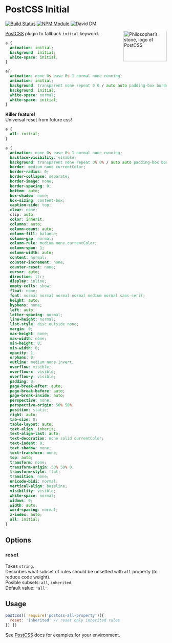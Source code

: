 # PostCSS Initial  
[![Build Status][ci-img]][ci] [![NPM Module][npm-img]][npm] ![David DM][david-img]

<img align="right" width="135" height="95"
     title="Philosopher’s stone, logo of PostCSS"
     src="http://postcss.github.io/postcss/logo-leftp.png">

[PostCSS] plugin to fallback `initial` keyword.

[PostCSS]: https://github.com/postcss/postcss
[ci-img]:  https://travis-ci.org/maximkoretskiy/postcss-initial.svg
[ci]:      https://travis-ci.org/maximkoretskiy/postcss-initial
[npm-img]: https://badge.fury.io/js/postcss-initial.svg
[npm]:     https://www.npmjs.com/package/postcss-initial
[david-img]:   https://david-dm.org/maximkoretskiy/postcss-initial.svg

```css
a {
  animation: initial;
  background: initial;
  white-space: initial;
}
```

```css
a{
  animation: none 0s ease 0s 1 normal none running;
  animation: initial;
  background: transparent none repeat 0 0 / auto auto padding-box border-box scroll;
  background: initial;
  white-space: normal;
  white-space: initial;
}
```

**Killer feature!**  
Universal reset from future css!
```css
a {
  all: initial;
}
```

```css
a {
  animation: none 0s ease 0s 1 normal none running;
  backface-visibility: visible;
  background: transparent none repeat 0% 0% / auto auto padding-box border-box scroll;
  border: medium none currentColor;
  border-radius: 0;
  border-collapse: separate;
  border-image: none;
  border-spacing: 0;
  bottom: auto;
  box-shadow: none;
  box-sizing: content-box;
  caption-side: top;
  clear: none;
  clip: auto;
  color: inherit;
  columns: auto;
  column-count: auto;
  column-fill: balance;
  column-gap: normal;
  column-rule: medium none currentColor;
  column-span: 1;
  column-width: auto;
  content: normal;
  counter-increment: none;
  counter-reset: none;
  cursor: auto;
  direction: ltr;
  display: inline;
  empty-cells: show;
  float: none;
  font: normal normal normal normal medium normal sans-serif;
  height: auto;
  hyphens: none;
  left: auto;
  letter-spacing: normal;
  line-height: normal;
  list-style: disc outside none;
  margin: 0;
  max-height: none;
  max-width: none;
  min-height: 0;
  min-width: 0;
  opacity: 1;
  orphans: 0;
  outline: medium none invert;
  overflow: visible;
  overflow-x: visible;
  overflow-y: visible;
  padding: 0;
  page-break-after: auto;
  page-break-before: auto;
  page-break-inside: auto;
  perspective: none;
  perspective-origin: 50% 50%;
  position: static;
  right: auto;
  tab-size: 8;
  table-layout: auto;
  text-align: inherit;
  text-align-last: auto;
  text-decoration: none solid currentColor;
  text-indent: 0;
  text-shadow: none;
  text-transform: none;
  top: auto;
  transform: none;
  transform-origin: 50% 50% 0;
  transform-style: flat;
  transition: none;
  unicode-bidi: normal;
  vertical-align: baseline;
  visibility: visible;
  white-space: normal;
  widows: 0;
  width: auto;
  word-spacing: normal;
  z-index: auto;
  all: initial;
}
```

## Options

### reset
Takes `string`.  
Describes what subset of rules should be unsetted with `all` property (to reduce code weight).  
Posible subsets: `all`, `inherited`.  
Default value: `'all'`.  

## Usage

```js
postcss([ require('postcss-all-property')({
  reset: 'inherited' // reset only inherited rules
}) ])
```

See [PostCSS] docs for examples for your environment.
